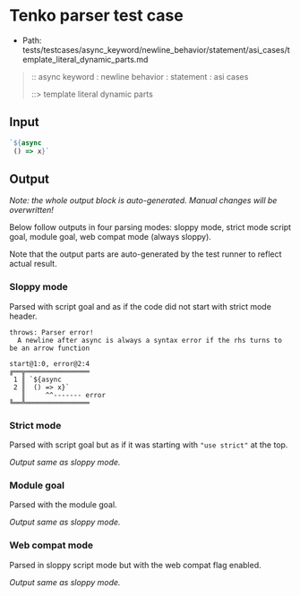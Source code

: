 # Tenko parser test case

- Path: tests/testcases/async_keyword/newline_behavior/statement/asi_cases/template_literal_dynamic_parts.md

> :: async keyword : newline behavior : statement : asi cases
>
> ::> template literal dynamic parts

## Input

`````js
`${async 
 () => x}`
`````

## Output

_Note: the whole output block is auto-generated. Manual changes will be overwritten!_

Below follow outputs in four parsing modes: sloppy mode, strict mode script goal, module goal, web compat mode (always sloppy).

Note that the output parts are auto-generated by the test runner to reflect actual result.

### Sloppy mode

Parsed with script goal and as if the code did not start with strict mode header.

`````
throws: Parser error!
  A newline after async is always a syntax error if the rhs turns to be an arrow function

start@1:0, error@2:4
╔══╦════════════════
 1 ║ `${async
 2 ║  () => x}`
   ║     ^^------- error
╚══╩════════════════

`````

### Strict mode

Parsed with script goal but as if it was starting with `"use strict"` at the top.

_Output same as sloppy mode._

### Module goal

Parsed with the module goal.

_Output same as sloppy mode._

### Web compat mode

Parsed in sloppy script mode but with the web compat flag enabled.

_Output same as sloppy mode._
